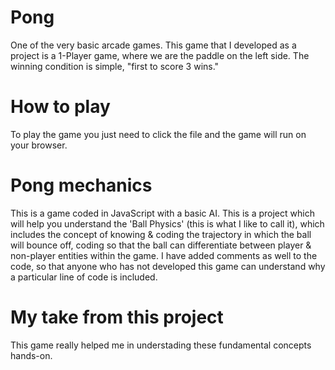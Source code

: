# Pong
One of the very basic arcade games.
This game that I developed as a project is a 1-Player game, where we are the paddle on the left side.
The winning condition is simple, "first to score 3 wins."

# How to play
To play the game you just need to click the file and the game will run on your browser.

# Pong mechanics
This is a game coded in JavaScript with a basic AI. 
This is a project which will help you understand the 'Ball Physics' (this is what I like to call it), which includes the concept of knowing & coding the trajectory
in which the ball will bounce off, coding so that the ball can differentiate between player & non-player entities within the game.
I have added comments as well to the code, so that anyone who has not developed this game can understand why a particular line of code is included.

# My take from this project
This game really helped me in understading these fundamental concepts hands-on.
